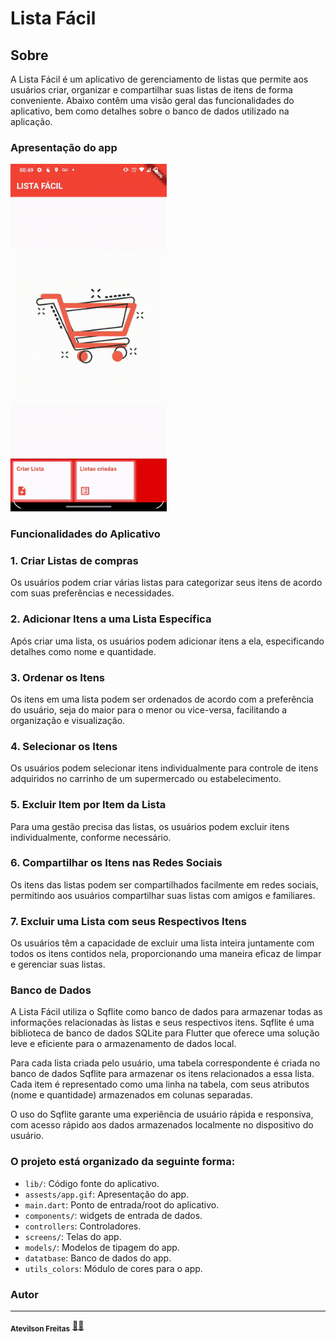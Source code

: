 # Lista Fácil

## Sobre

A Lista Fácil é um aplicativo de gerenciamento de listas que permite aos usuários criar, organizar e compartilhar suas listas de itens de forma conveniente. Abaixo contêm uma visão geral das funcionalidades do aplicativo, bem como detalhes sobre o banco de dados utilizado na aplicação.

### Apresentação do app

[<img src="./lib/assets/app.gif" width="250" alt="Demonstração do App">](https://www.loom.com/share/dd9b18b62aae4455b5fdafd388d30da8)

### Funcionalidades do Aplicativo

### 1. Criar Listas de compras

Os usuários podem criar várias listas para categorizar seus itens de acordo com suas preferências e necessidades.

### 2. Adicionar Itens a uma Lista Específica

Após criar uma lista, os usuários podem adicionar itens a ela, especificando detalhes como nome e quantidade.

### 3. Ordenar os Itens

Os itens em uma lista podem ser ordenados de acordo com a preferência do usuário, seja do maior para o menor ou vice-versa, facilitando a organização e visualização.

### 4. Selecionar os Itens

Os usuários podem selecionar itens individualmente para controle de itens adquiridos no carrinho de um supermercado ou estabelecimento.

### 5. Excluir Item por Item da Lista

Para uma gestão precisa das listas, os usuários podem excluir itens individualmente, conforme necessário.

### 6. Compartilhar os Itens nas Redes Sociais

Os itens das listas podem ser compartilhados facilmente em redes sociais, permitindo aos usuários compartilhar suas listas com amigos e familiares.

### 7. Excluir uma Lista com seus Respectivos Itens

Os usuários têm a capacidade de excluir uma lista inteira juntamente com todos os itens contidos nela, proporcionando uma maneira eficaz de limpar e gerenciar suas listas.

### Banco de Dados

A Lista Fácil utiliza o Sqflite como banco de dados para armazenar todas as informações relacionadas às listas e seus respectivos itens. Sqflite é uma biblioteca de banco de dados SQLite para Flutter que oferece uma solução leve e eficiente para o armazenamento de dados local.

Para cada lista criada pelo usuário, uma tabela correspondente é criada no banco de dados Sqflite para armazenar os itens relacionados a essa lista. Cada item é representado como uma linha na tabela, com seus atributos (nome e quantidade) armazenados em colunas separadas.

O uso do Sqflite garante uma experiência de usuário rápida e responsiva, com acesso rápido aos dados armazenados localmente no dispositivo do usuário.

### O projeto está organizado da seguinte forma:

- `lib/`: Código fonte do aplicativo.
- `assests/app.gif`: Apresentação do app.
- `main.dart`: Ponto de entrada/root do aplicativo.
- `components/`: widgets de entrada de dados.
- `controllers`: Controladores.
- `screens/`: Telas do app.
- `models/`: Modelos de tipagem do app.
- `datatbase`: Banco de dados do app.
- `utils_colors`: Módulo de cores para o app.

### Autor
---

 <sub><b>Atevilson Freitas</b></sub></a> <a href="">🧑‍💻</a>

